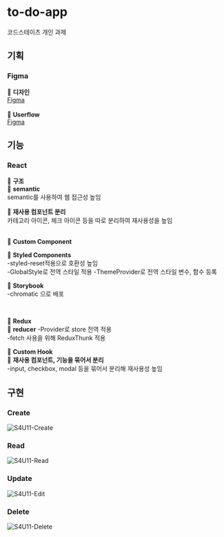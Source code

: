 # to-do-app
코드스테이츠 개인 과제

## 기획

### Figma
📌 **디자인**<br>
[Figma](https://www.figma.com/file/dcdBMQfzUsAifvZ4hCfTro/S3U8-%EB%82%98%EB%A7%8C%EC%9D%98-%EC%96%B4%ED%94%8C%EB%A6%AC%EC%BC%80%EC%9D%B4%EC%85%98-%EB%A7%8C%EB%93%A4%EA%B8%B0?node-id=1%3A2)
<br><br>
📌 **Userflow**<br>
[Figma](https://www.figma.com/file/dcdBMQfzUsAifvZ4hCfTro/S3U8-%EB%82%98%EB%A7%8C%EC%9D%98-%EC%96%B4%ED%94%8C%EB%A6%AC%EC%BC%80%EC%9D%B4%EC%85%98-%EB%A7%8C%EB%93%A4%EA%B8%B0?node-id=115%3A135)

## 기능

### React

📌 **구조**<br>
🧩 **semantic**<br>
semantic를 사용하여 웹 접근성 높임<br>

🧩 **재사용 컴포넌트 분리**<br>
카테고리 아이콘, 체크 아이콘 등을 따로 분리하여 재사용성을 높임<br>
<br>

📌 **Custom Component**<br>

🧩 **Styled Components**<br>
-styled-reset적용으로 호환성 높임<br>
-GlobalStyle로 전역 스타일 적용
-ThemeProvider로 전역 스타일 변수, 함수 등록
<br>

🧩 **Storybook**<br>
-chromatic 으로 배포<br>

<br>

📌 **Redux**<br>
🧩 **reducer**
-Provider로 store 전역 적용<br>
-fetch 사용을 위해 ReduxThunk 적용<br>

📌 **Custom Hook**<br>
🧩 **재사용 컴포넌트, 기능을 묶어서 분리**<br>
-input, checkbox, modal 등을 묶어서 분리해 재사용성 높임

## 구현

### Create
![S4U11-Create](https://user-images.githubusercontent.com/67787776/217712742-fc14b7f1-3729-45c8-9788-271253832a68.gif)

### Read
![S4U11-Read](https://user-images.githubusercontent.com/67787776/217714697-439d937c-dda9-4a63-911f-6822e279df14.gif)

### Update
![S4U11-Edit](https://user-images.githubusercontent.com/67787776/217713820-5aaf1bfe-25ef-494e-af28-802914b39e35.gif)

### Delete
![S4U11-Delete](https://user-images.githubusercontent.com/67787776/217714452-0e73d91f-1167-4a90-a6f9-af44793d7db2.gif)

